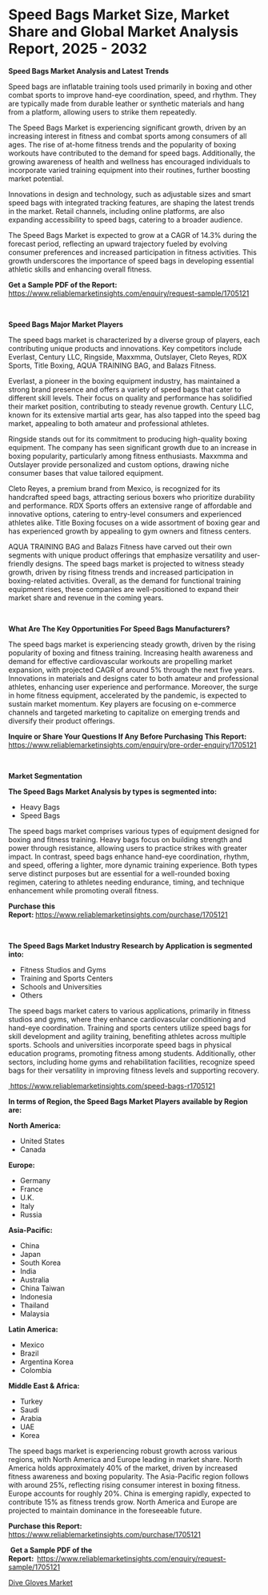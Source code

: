 <p><h1>Speed Bags Market Size, Market Share and Global Market Analysis Report, 2025 - 2032</h1></p><p><strong>Speed Bags Market Analysis and Latest Trends</strong></p>
<p><p>Speed bags are inflatable training tools used primarily in boxing and other combat sports to improve hand-eye coordination, speed, and rhythm. They are typically made from durable leather or synthetic materials and hang from a platform, allowing users to strike them repeatedly.</p><p>The Speed Bags Market is experiencing significant growth, driven by an increasing interest in fitness and combat sports among consumers of all ages. The rise of at-home fitness trends and the popularity of boxing workouts have contributed to the demand for speed bags. Additionally, the growing awareness of health and wellness has encouraged individuals to incorporate varied training equipment into their routines, further boosting market potential.</p><p>Innovations in design and technology, such as adjustable sizes and smart speed bags with integrated tracking features, are shaping the latest trends in the market. Retail channels, including online platforms, are also expanding accessibility to speed bags, catering to a broader audience.</p><p>The Speed Bags Market is expected to grow at a CAGR of 14.3% during the forecast period, reflecting an upward trajectory fueled by evolving consumer preferences and increased participation in fitness activities. This growth underscores the importance of speed bags in developing essential athletic skills and enhancing overall fitness.</p></p>
<p><strong>Get a Sample PDF of the Report:&nbsp;</strong> <a href="https://www.reliablemarketinsights.com/enquiry/request-sample/1705121?utm_campaign=3031&utm_medium=2&utm_source=Github&utm_content=ia&utm_term=04042025&utm_id=speed-bags">https://www.reliablemarketinsights.com/enquiry/request-sample/1705121</a></p>
<p>&nbsp;</p>
<p><strong>Speed Bags Major Market Players</strong></p>
<p><p>The speed bags market is characterized by a diverse group of players, each contributing unique products and innovations. Key competitors include Everlast, Century LLC, Ringside, Maxxmma, Outslayer, Cleto Reyes, RDX Sports, Title Boxing, AQUA TRAINING BAG, and Balazs Fitness.</p><p>Everlast, a pioneer in the boxing equipment industry, has maintained a strong brand presence and offers a variety of speed bags that cater to different skill levels. Their focus on quality and performance has solidified their market position, contributing to steady revenue growth. Century LLC, known for its extensive martial arts gear, has also tapped into the speed bag market, appealing to both amateur and professional athletes.</p><p>Ringside stands out for its commitment to producing high-quality boxing equipment. The company has seen significant growth due to an increase in boxing popularity, particularly among fitness enthusiasts. Maxxmma and Outslayer provide personalized and custom options, drawing niche consumer bases that value tailored equipment.</p><p>Cleto Reyes, a premium brand from Mexico, is recognized for its handcrafted speed bags, attracting serious boxers who prioritize durability and performance. RDX Sports offers an extensive range of affordable and innovative options, catering to entry-level consumers and experienced athletes alike. Title Boxing focuses on a wide assortment of boxing gear and has experienced growth by appealing to gym owners and fitness centers.</p><p>AQUA TRAINING BAG and Balazs Fitness have carved out their own segments with unique product offerings that emphasize versatility and user-friendly designs. The speed bags market is projected to witness steady growth, driven by rising fitness trends and increased participation in boxing-related activities. Overall, as the demand for functional training equipment rises, these companies are well-positioned to expand their market share and revenue in the coming years.</p></p>
<p>&nbsp;</p>
<p><strong>What Are The Key Opportunities For Speed Bags Manufacturers?</strong></p>
<p><p>The speed bags market is experiencing steady growth, driven by the rising popularity of boxing and fitness training. Increasing health awareness and demand for effective cardiovascular workouts are propelling market expansion, with projected CAGR of around 5% through the next five years. Innovations in materials and designs cater to both amateur and professional athletes, enhancing user experience and performance. Moreover, the surge in home fitness equipment, accelerated by the pandemic, is expected to sustain market momentum. Key players are focusing on e-commerce channels and targeted marketing to capitalize on emerging trends and diversify their product offerings.</p></p>
<p><strong>Inquire or Share Your Questions If Any Before Purchasing This Report:</strong> <a href="https://www.reliablemarketinsights.com/enquiry/pre-order-enquiry/1705121?utm_campaign=3031&utm_medium=2&utm_source=Github&utm_content=ia&utm_term=04042025&utm_id=speed-bags">https://www.reliablemarketinsights.com/enquiry/pre-order-enquiry/1705121</a></p>
<p>&nbsp;</p>
<p><strong>Market Segmentation</strong></p>
<p><strong>The Speed Bags Market Analysis by types is segmented into:</strong></p>
<p><ul><li>Heavy Bags</li><li>Speed Bags</li></ul></p>
<p><p>The speed bags market comprises various types of equipment designed for boxing and fitness training. Heavy bags focus on building strength and power through resistance, allowing users to practice strikes with greater impact. In contrast, speed bags enhance hand-eye coordination, rhythm, and speed, offering a lighter, more dynamic training experience. Both types serve distinct purposes but are essential for a well-rounded boxing regimen, catering to athletes needing endurance, timing, and technique enhancement while promoting overall fitness.</p></p>
<p><strong>Purchase this Report:&nbsp;</strong><a href="https://www.reliablemarketinsights.com/purchase/1705121?utm_campaign=3031&utm_medium=2&utm_source=Github&utm_content=ia&utm_term=04042025&utm_id=speed-bags">https://www.reliablemarketinsights.com/purchase/1705121</a></p>
<p>&nbsp;</p>
<p><strong>The Speed Bags Market Industry Research by Application is segmented into:</strong></p>
<p><ul><li>Fitness Studios and Gyms</li><li>Training and Sports Centers</li><li>Schools and Universities</li><li>Others</li></ul></p>
<p><p>The speed bags market caters to various applications, primarily in fitness studios and gyms, where they enhance cardiovascular conditioning and hand-eye coordination. Training and sports centers utilize speed bags for skill development and agility training, benefiting athletes across multiple sports. Schools and universities incorporate speed bags in physical education programs, promoting fitness among students. Additionally, other sectors, including home gyms and rehabilitation facilities, recognize speed bags for their versatility in improving fitness levels and supporting recovery.</p></p>
<p><a href="https://www.reliablemarketinsights.com/speed-bags-r1705121?utm_campaign=3031&utm_medium=2&utm_source=Github&utm_content=ia&utm_term=04042025&utm_id=speed-bags">&nbsp;https://www.reliablemarketinsights.com/speed-bags-r1705121</a></p>
<p><strong>In terms of Region, the Speed Bags Market Players available by Region are:</strong></p>
<p>
    <p> <strong> North America: </strong>
        <ul>
            <li>United States</li>
            <li>Canada</li>
        </ul>
        </p> 
    <p> <strong> Europe: </strong>
        <ul>
            <li>Germany</li>
            <li>France</li>
            <li>U.K.</li>
            <li>Italy</li>
            <li>Russia</li>
        </ul>
        </p> 
    <p> <strong> Asia-Pacific: </strong>
        <ul>
            <li>China</li>
            <li>Japan</li>
            <li>South Korea</li>
            <li>India</li>
            <li>Australia</li>
            <li>China Taiwan</li>
            <li>Indonesia</li>
            <li>Thailand</li>
            <li>Malaysia</li>
        </ul>
        </p> 
    <p> <strong> Latin America: </strong>
        <ul>
            <li>Mexico</li>
            <li>Brazil</li>
            <li>Argentina Korea</li>
            <li>Colombia</li>
        </ul>
        </p> 
    <p> <strong> Middle East & Africa: </strong>
        <ul>
            <li>Turkey</li>
            <li>Saudi</li>
            <li>Arabia</li>
            <li>UAE</li>
            <li>Korea</li>
        </ul>
    </p>
    </p>
<p><p>The speed bags market is experiencing robust growth across various regions, with North America and Europe leading in market share. North America holds approximately 40% of the market, driven by increased fitness awareness and boxing popularity. The Asia-Pacific region follows with around 25%, reflecting rising consumer interest in boxing fitness. Europe accounts for roughly 20%. China is emerging rapidly, expected to contribute 15% as fitness trends grow. North America and Europe are projected to maintain dominance in the foreseeable future.</p></p>
<p><strong>Purchase this Report: </strong><a href="https://www.reliablemarketinsights.com/purchase/1705121?utm_campaign=3031&utm_medium=2&utm_source=Github&utm_content=ia&utm_term=04042025&utm_id=speed-bags">https://www.reliablemarketinsights.com/purchase/1705121</a></p>
<p>&nbsp;<strong>Get a Sample PDF of the Report:&nbsp;&nbsp;</strong><a href="https://www.reliablemarketinsights.com/enquiry/request-sample/1705121?utm_campaign=3031&utm_medium=2&utm_source=Github&utm_content=ia&utm_term=04042025&utm_id=speed-bags">https://www.reliablemarketinsights.com/enquiry/request-sample/1705121</a></p>
<p><strong></strong></p>
<p><p><a href="https://github.com/balapopepi/Market-Research-Report-List-1/blob/main/dive-gloves-market.md?utm_campaign=3031&utm_medium=2&utm_source=Github&utm_content=ia&utm_term=04042025&utm_id=speed-bags">Dive Gloves Market</a></p></p>